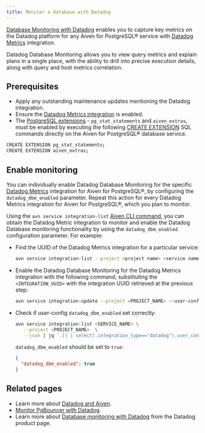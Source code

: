 ```yaml
---
title: Monitor a database with Datadog
---
```


[Database Monitoring with Datadog](https://www.datadoghq.com/product/database-monitoring/) enables you to capture key metrics on the Datadog platform for any Aiven for PostgreSQL® service with [Datadog Metrics](/docs/integrations/datadog/datadog-metrics) integration.

Datadog Database Monitoring allows you to view query metrics and explain
plans in a single place, with the ability to drill into precise
execution details, along with query and host metrics correlation.

## Prerequisites

-   Apply any outstanding maintenance updates mentioning the Datadog
    integration.
-   Ensure the
    [Datadog Metrics integration](/docs/integrations/datadog/datadog-metrics) is enabled.
-   The
    [PostgreSQL extensions](/docs/products/postgresql/reference/list-of-extensions) - `pg_stat_statements` and `aiven_extras`, must be
    enabled by executing the following [CREATE
    EXTENSION](https://www.postgresql.org/docs/current/sql-createextension)
    SQL commands directly on the Aiven for PostgreSQL® database service.

```bash
CREATE EXTENSION pg_stat_statements;
CREATE EXTENSION aiven_extras;
```

## Enable monitoring

You can individually enable Datadog Database Monitoring for the specific
[Datadog Metrics](/docs/integrations/datadog/datadog-metrics) integration for Aiven for
PostgreSQL®, by configuring the
`datadog_dbm_enabled` parameter. Repeat this action for every Datadog
Metrics integration for Aiven for PostgreSQL®, which you plan to
monitor.

Using the `avn service integration-list`
[Aiven CLI command](/docs/tools/cli/service/integration#avn_service_integration_list),
you can obtain the Datadog Metric integration to
monitor and enable the Datadog Database monitoring functionality by
using the `datadog_dbm_enabled` configuration parameter. For example:

-   Find the UUID of the Datadog Metrics integration for a particular
    service:

    ```bash
    avn service integration-list --project <project name> <service name>
    ```

-   Enable the Datadog Database Monitoring for the Datadog Metrics
    integration with the following command, substituting the
    `<INTEGRATION_UUID>` with the integration UUID retrieved at the
    previous step:

    ```bash
    avn service integration-update --project <PROJECT_NAME> --user-config '{"datadog_dbm_enabled": true}' <INTEGRATION_UUID>
    ```

-   Check if user-config `datadog_dbm_enabled` set correctly:

    ```bash
    avn service integration-list <SERVICE_NAME> \
       --project <PROJECT_NAME>  \
       --json | jq '.[] | select(.integration_type=="datadog").user_config'
    ```

    `datadog_dbm_enabled` should be set to `true`:

    ```json
    {
      "datadog_dbm_enabled": true
    }
    ```

## Related pages

- Learn more about [Datadog and Aiven](/docs/integrations/datadog).
- [Monitor PgBouncer with Datadog](/docs/products/postgresql/howto/monitor-pgbouncer-with-datadog).
- Learn more about
  [Database monitoring with Datadog](https://www.datadoghq.com/product/database-monitoring/)
  from the Datadog product page.
